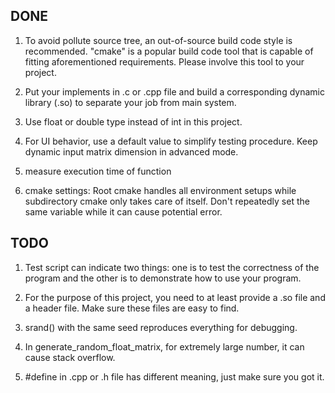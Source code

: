## DONE

1. To avoid pollute source tree, an out-of-source build code style is recommended. "cmake" is a popular build code tool that is capable of fitting aforementioned requirements. Please involve this tool to your project.

2. Put your implements in .c or .cpp file and build a corresponding dynamic library (.so) to separate your job from main system.

3. Use float or double type instead of int in this project.

4. For UI behavior, use a default value to simplify testing procedure. Keep dynamic input matrix dimension in advanced mode.

5. measure execution time of function

6. cmake settings: Root cmake handles all environment setups while subdirectory cmake only takes care of itself. Don't repeatedly set the same variable while it can cause potential error.

## TODO
1. Test script can indicate two things: one is to test the correctness of the program and the other is to demonstrate how to use your program.

2. For the purpose of this project, you need to at least provide a .so file and a header file. Make sure these files are easy to find.

3. srand() with the same seed reproduces everything for debugging.

4. In generate_random_float_matrix, for extremely large number, it can cause stack overflow.

5. #define in .cpp or .h file has different meaning, just make sure you got it.

